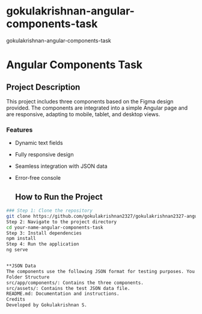 # gokulakrishnan-angular-components-task
gokulakrishnan-angular-components-task
# Angular Components Task

## Project Description
This project includes three components based on the Figma design provided. The components are integrated into a simple Angular page and are responsive, adapting to mobile, tablet, and desktop views.

### Features
- Dynamic text fields
- Fully responsive design
- Seamless integration with JSON data
- Error-free console

  ## How to Run the Project


```bash
### Step 1: Clone the repository
git clone https://github.com/gokulakrishnan2327/gokulakrishnan2327-angular-components-task.git
Step 2: Navigate to the project directory
cd your-name-angular-components-task
Step 3: Install dependencies
npm install
Step 4: Run the application
ng serve


**JSON Data
The components use the following JSON format for testing purposes. You can find the data in src/assets/data.json:
Folder Structure
src/app/components/: Contains the three components.
src/assets/: Contains the test JSON data file.
README.md: Documentation and instructions.
Credits
Developed by Gokulakrishnan S.





